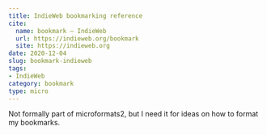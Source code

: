 ```yaml
---
title: IndieWeb bookmarking reference
cite:
  name: bookmark — IndieWeb
  url: https://indieweb.org/bookmark
  site: https://indieweb.org
date: 2020-12-04
slug: bookmark-indieweb
tags:
- IndieWeb
category: bookmark
type: micro
---
```

Not formally part of microformats2,
but I need it for ideas on how to format my bookmarks.